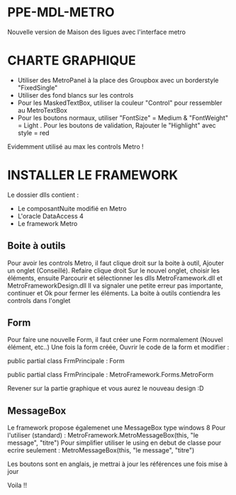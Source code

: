 PPE-MDL-METRO
=============

Nouvelle version de Maison des ligues avec l'interface metro

CHARTE GRAPHIQUE
================

  * Utiliser des MetroPanel à la place des Groupbox avec un borderstyle "FixedSingle"
  * Utiliser des fond blancs sur les controls
  * Pour les MaskedTextBox, utiliser la couleur "Control" pour ressembler au MetroTextBox
  * Pour les boutons normaux, utiliser "FontSize" = Medium  & "FontWeight" = Light . Pour les boutons de validation,
  Rajouter le "Highlight" avec style = red
  
  Evidemment utilisé au max les controls Metro !
  
INSTALLER LE FRAMEWORK
======================

Le dossier dlls contient :
  * Le composantNuite modifié en Metro
  * L'oracle DataAccess 4
  * Le framework Metro

Boite à outils
--------------
Pour avoir les controls Metro, il faut clique droit sur la boite à outil, Ajouter un onglet (Conseillé). Refaire clique droit
Sur le nouvel onglet, choisir les éléments, ensuite Parcourir et sélectionner les dlls MetroFramework.dll et MetroFrameworkDesign.dll
Il va signaler une petite erreur pas importante, continuer et Ok pour fermer les éléments. La boite à outils contiendra les controls
dans l'onglet

Form
----

Pour faire une nouvelle Form, il faut créer une Form normalement (Nouvel élément, etc..) Une fois la form créée,
Ouvrir le code de la form et modifier :

public partial class FrmPrincipale : Form

public partial class FrmPrincipale : MetroFramework.Forms.MetroForm

Revener sur la partie graphique et vous aurez le nouveau design :D

MessageBox
-----------

 Le framework propose  égalemenet une MessageBox type windows 8
 Pour l'utiliser (standard) : MetroFramework.MetroMessageBox(this, "le message", "titre")
 Pour simplifier utiliser le using en debut de classe pour ecrire seulement : MetroMessageBox(this, "le message", "titre")
 
 Les boutons sont en anglais, je mettrai à jour les références une fois mise à jour
 
 Voila !!
 
